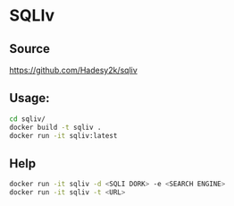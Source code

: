 # SQLIv

## Source

https://github.com/Hadesy2k/sqliv

## Usage:

```bash
cd sqliv/
docker build -t sqliv .
docker run -it sqliv:latest
```

## Help
```bash
docker run -it sqliv -d <SQLI DORK> -e <SEARCH ENGINE>
docker run -it sqliv -t <URL>    
```
